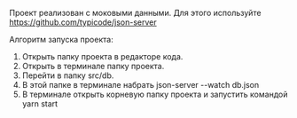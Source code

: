 Проект реализован с моковыми данными. 
Для этого используйте https://github.com/typicode/json-server

Алгоритм запуска проекта:
1. Открыть папку проекта в редакторе кода. 
2. Открыть в терминале папку проекта. 
3. Перейти в папку src/db.
4. В этой папке в терминале набрать json-server --watch db.json
5. В терминале открыть корневую папку проекта и запустить командой yarn start

